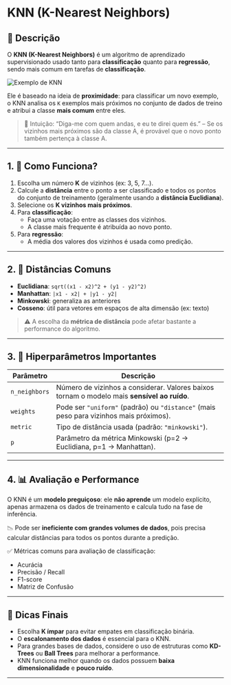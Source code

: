 # KNN (K-Nearest Neighbors)

## 📌 Descrição

O **KNN (K-Nearest Neighbors)** é um algoritmo de aprendizado supervisionado usado tanto para **classificação** quanto para **regressão**, sendo mais comum em tarefas de **classificação**.

![Exemplo de KNN](https://miro.medium.com/v2/resize:fit:1358/0*jqxx3-dJqFjXD6FA)

Ele é baseado na ideia de **proximidade**: para classificar um novo exemplo, o KNN analisa os `K` exemplos mais próximos no conjunto de dados de treino e atribui a classe **mais comum** entre eles.

> 🧠 Intuição: “Diga-me com quem andas, e eu te direi quem és.” – Se os vizinhos mais próximos são da classe A, é provável que o novo ponto também pertença à classe A.

---

## 1. 🧭 Como Funciona?

1. Escolha um número **K** de vizinhos (ex: 3, 5, 7...).
2. Calcule a **distância** entre o ponto a ser classificado e todos os pontos do conjunto de treinamento (geralmente usando a **distância Euclidiana**).
3. Selecione os **K vizinhos mais próximos**.
4. Para **classificação**:
   - Faça uma votação entre as classes dos vizinhos.
   - A classe mais frequente é atribuída ao novo ponto.
5. Para **regressão**:
   - A média dos valores dos vizinhos é usada como predição.

---

## 2. 📏 Distâncias Comuns

- **Euclidiana**: `sqrt((x1 - x2)^2 + (y1 - y2)^2)`
- **Manhattan**: `|x1 - x2| + |y1 - y2|`
- **Minkowski**: generaliza as anteriores
- **Cosseno**: útil para vetores em espaços de alta dimensão (ex: texto)

> ⚠️ A escolha da **métrica de distância** pode afetar bastante a performance do algoritmo.

---

## 3. 🔧 Hiperparâmetros Importantes

| Parâmetro      | Descrição |
|----------------|-----------|
| `n_neighbors`  | Número de vizinhos a considerar. Valores baixos tornam o modelo mais **sensível ao ruído**. |
| `weights`      | Pode ser `"uniform"` (padrão) ou `"distance"` (mais peso para vizinhos mais próximos). |
| `metric`       | Tipo de distância usada (padrão: `"minkowski"`). |
| `p`            | Parâmetro da métrica Minkowski (p=2 → Euclidiana, p=1 → Manhattan). |

---

## 4. 📊 Avaliação e Performance

O KNN é um **modelo preguiçoso**: ele **não aprende** um modelo explícito, apenas armazena os dados de treinamento e calcula tudo na fase de inferência.

📉 Pode ser **ineficiente com grandes volumes de dados**, pois precisa calcular distâncias para todos os pontos durante a predição.

✅ Métricas comuns para avaliação de classificação:

- Acurácia
- Precisão / Recall
- F1-score
- Matriz de Confusão

---

## 🧠 Dicas Finais

- Escolha **K ímpar** para evitar empates em classificação binária.
- O **escalonamento dos dados** é essencial para o KNN.
- Para grandes bases de dados, considere o uso de estruturas como **KD-Trees** ou **Ball Trees** para melhorar a performance.
- KNN funciona melhor quando os dados possuem **baixa dimensionalidade** e **pouco ruído**.

---